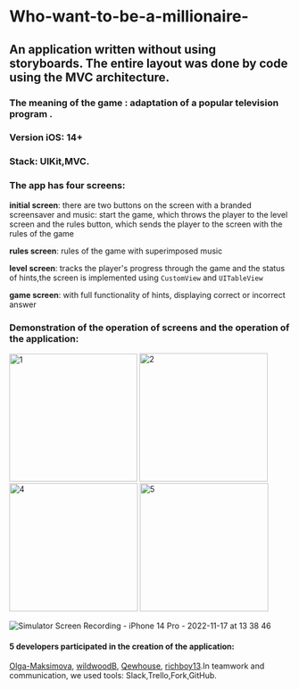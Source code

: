 # Who-want-to-be-a-millionaire-

## An application written without using storyboards. The entire layout was done by code using the MVC architecture.


### The meaning of the game : adaptation of a popular television program .

### Version iOS: 14+

### Stack: UIKit,MVC.


### The app has four screens:

**initial screen**: there are two buttons on the screen with a branded screensaver and music: start the game, which throws the player to the level screen and the rules button, which sends the player to the screen with the rules of the game

**rules screen**: rules of the game with superimposed music

**level screen**: tracks the player's progress through the game and the status of hints,the screen is implemented using ``CustomView`` and ``UITableView``

**game screen**: with full functionality of hints, displaying correct or incorrect answer

### Demonstration of the operation of screens and the operation of the application:

<img width="229" alt="1" src="https://user-images.githubusercontent.com/110721351/202409291-9edf65fe-c7e4-4064-873e-af7b1c8b9956.png"> <img width="230" alt="2" src="https://user-images.githubusercontent.com/110721351/202409325-69f4d522-ef75-4e06-8ac2-7ed03a8d3b90.png">
<img width="230" alt="4" src="https://user-images.githubusercontent.com/110721351/202409453-5a56a662-a837-4490-8944-4d13f0a79916.png">
<img width="230" alt="5" src="https://user-images.githubusercontent.com/110721351/202409785-11a43d94-6615-4726-8196-ec132632f94d.png">

![Simulator Screen Recording - iPhone 14 Pro - 2022-11-17 at 13 38 46](https://user-images.githubusercontent.com/110721351/202414378-cef9fc7e-bf89-40dc-a187-7133fc3beada.gif)

#### 5 developers participated in the creation of the application:
[Olga-Maksimova](https://github.com/Olga-Maksimova), [wildwoodB](https://github.com/wildwoodB), [Qewhouse](https://github.com/Qewhouse), 
[richboy13](https://github.com/richboy13).In teamwork and communication, we used tools: Slack,Trello,Fork,GitHub.












